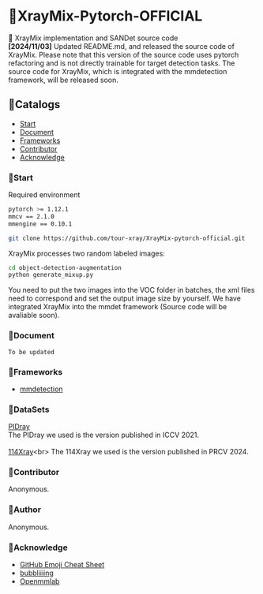 # 🤯XrayMix-Pytorch-OFFICIAL
👏 XrayMix implementation and SANDet source code<br>
**[2024/11/03]** Updated README.md, and released the source code of XrayMix. Please note that this version of the source code uses pytorch refactoring and is not directly trainable for target detection tasks. The source code for XrayMix, which is integrated with the mmdetection framework, will be released soon.
 
## 🤯Catalogs

- [Start](#Start)
- [Document](#Document)
- [Frameworks](#Frameworks)
- [Contributor](#Contributor)
- [Acknowledge](#Acknowledge)

### 🤯Start

Required environment
```sh
pytorch >= 1.12.1
mmcv == 2.1.0
mmengine == 0.10.1
```


```sh
git clone https://github.com/tour-xray/XrayMix-pytorch-official.git
```

XrayMix processes two random labeled images:
```sh
cd object-detection-augmentation
python generate_mixup.py
```

You need to put the two images into the VOC folder in batches, the xml files need to correspond and set the output image size by yourself. We have integrated XrayMix into the mmdet framework (Source code will be avaliable soon).

### 🤠Document

```
To be updated
```

### 🤠Frameworks

- [mmdetection](https://github.com/open-mmlab/mmdetection)

### 🤠DataSets
[PIDray](https://github.com/bywang2018/security-dataset)<br>
The PIDray we used is the version published in ICCV 2021.<br>
<br>
[114Xray](https://github.com/ming076/114Xray.)<br>
The 114Xray we used is the version published in PRCV 2024.<br>


### 🤠Contributor

Anonymous.


### 🤠Author
Anonymous.


### 🤠Acknowledge


- [GitHub Emoji Cheat Sheet](https://www.webpagefx.com/tools/emoji-cheat-sheet)
- [bubbliiiing](https://github.com/bubbliiiing/object-detection-augmentation)
- [Openmmlab](https://github.com/open-mmlab/mmdetection)

